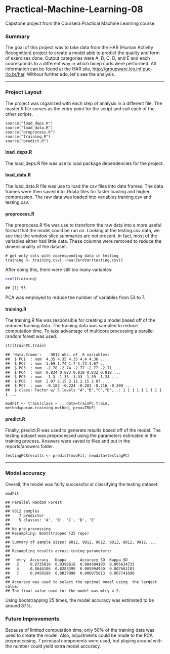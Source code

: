 Practical-Machine-Learning-08
=============================

Capstone project from the Coursera Practical Machine Learning course.

### Summary
The goal of this project was to take data from the HAR (Human Activity Recognition) project to create a model able to predict the quality and form of exercises done. Output categories were A, B, C, D, and E and each cooresponds to a different way in which bicep curls were performed. All information can be found at the HAR site, <http://groupware.les.inf.puc-rio.br/har>. Without further ado, let's see the analysis.

****

### Project Layout
The project was organized with each step of analysis in a different file. The master.R file serves as the entry point for the script and call each of the other scripts.

```
source("load_deps.R")
source("load_data.R")
source("preprocess.R")
source("training.R")
source("predict.R")
```

#### load_deps.R
The load_deps.R file was use to load package dependencies for the project.

#### load_data.R
The load_data.R file was use to load the csv files into data frames. The data frames were then saved into .Rdata files for faster loading and higher compression. The raw data was loaded into variables training.csv and testing.csv.

#### preprocess.R
The preprocess.R file was use to transform the raw data into a more useful format that the model could be run on. Looking at the testing.csv data, we see that the window slice summaries are not present. In fact, most of the variables either had little data. These columns were removed to reduce the dimensionality of the dataset.

```
# get only cols with cooresponding data in testing
training <- training.csv[,-nearZeroVar(testing.csv)]
```

After doing this, there were still too many variables:

```r
ncol(training)
```

```
## [1] 53
```
PCA was employed to reduce the number of variables from 53 to 7.

#### training.R
The training.R file was responsible for creating a model based off of the reduced training data.
The training data was sampled to reduce computation time. To take advantage of multicore processing a parallel random forest was used.

```r
str(trainPC.train)
```

```
## 'data.frame':	9812 obs. of  8 variables:
##  $ PC1  : num  4.35 4.35 4.35 4.4 4.36 ...
##  $ PC2  : num  1.69 1.74 1.7 1.73 1.67 ...
##  $ PC3  : num  -2.78 -2.74 -2.77 -2.77 -2.71 ...
##  $ PC4  : num  0.834 0.823 0.838 0.832 0.818 ...
##  $ PC5  : num  -1.3 -1.33 -1.33 -1.39 -1.24 ...
##  $ PC6  : num  2.07 2.15 2.11 2.15 2.07 ...
##  $ PC7  : num  -0.182 -0.224 -0.201 -0.216 -0.209 ...
##  $ class: Factor w/ 5 levels "A","B","C","D",..: 1 1 1 1 1 1 1 1 1 1 ...
```

```
modFit <- train(class ~ ., data=trainPC.train, method=param.training.method, prox=TRUE)
```
#### predict.R
Finally, predict.R was used to generate results based off of the model. The testing dataset was preprocessed using the parameters estimated in the training process. Answers were saved to files and put in the reports/answers folder.

```
testingPC$results <- predict(modFit, newdata=testingPC)
```

***
### Model accuracy
Overall, the model was fairly successful at classifying the testing dataset.


```r
modFit
```

```
## Parallel Random Forest 
## 
## 9812 samples
##    7 predictor
##    5 classes: 'A', 'B', 'C', 'D', 'E' 
## 
## No pre-processing
## Resampling: Bootstrapped (25 reps) 
## 
## Summary of sample sizes: 9812, 9812, 9812, 9812, 9812, 9812, ... 
## 
## Resampling results across tuning parameters:
## 
##   mtry  Accuracy   Kappa      Accuracy SD  Kappa SD   
##   2     0.8735018  0.8398616  0.004384193  0.005624733
##   4     0.8644106  0.8283395  0.005994949  0.007661183
##   7     0.8450198  0.8037998  0.006075813  0.007741690
## 
## Accuracy was used to select the optimal model using  the largest value.
## The final value used for the model was mtry = 2.
```
Using bootstrapping 25 times, the model accuracy was estimated to be around 87%.

### Future Improvements
Because of limited computation time, only 50% of the training data was used to create the model. Also, adjustments could be made to the PCA preproccesing. 7 principal components were used, but playing around with the number could yield extra model accuracy.

